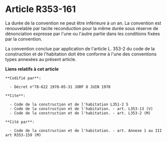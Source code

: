 # Article R353-161

La durée de la convention ne peut être inférieure à un an. La convention est renouvelable par tacite reconduction pour la
même durée sous réserve de dénonciation expresse par l'une ou l'autre partie dans les conditions fixées par la convention.

La convention conclue par application de l'article L. 353-2 du code de la construction et de l'habitation doit être conforme
à l'une des conventions types annexées au présent article.

**Liens relatifs à cet article**

	**Codifié par**:

	  - Décret n°78-622 1978-05-31 JORF 8 JUIN 1978

	**Cite**:

	  - Code de la construction et de l'habitation L351-2 5
	  - Code de la construction et de l'habitation. - art. L353-13 (V)
	  - Code de la construction et de l'habitation. - art. L353-2 (M)

	**Cité par**:

	  - Code de la construction et de l'habitation. - art. Annexe 1 au III art R353-159 (M)
